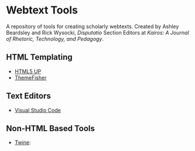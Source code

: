 # Webtext Tools

A repository of tools for creating scholarly webtexts. Created by Ashley Beardsley and Rick Wysocki, _Disputatio_ Section Editors at _Kairos: A Journal of Rhetoric, Technology, and Pedagogy_.

## HTML Templating

- [HTML5 UP](https://html5up.net/)
- [ThemeFisher](https://themefisher.com/)

## Text Editors

- [Visual Studio Code](https://code.visualstudio.com/)

## Non-HTML Based Tools

- [Twine](https://twinery.org/): 

